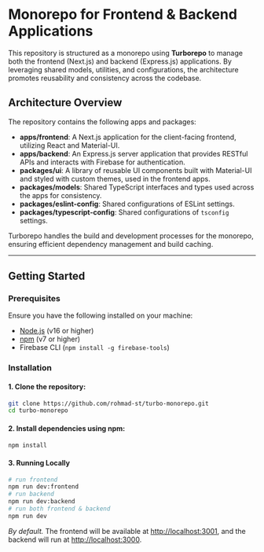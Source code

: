 # Monorepo for Frontend & Backend Applications

This repository is structured as a monorepo using **Turborepo** to manage both the frontend (Next.js) and backend (Express.js) applications. By leveraging shared models, utilities, and configurations, the architecture promotes reusability and consistency across the codebase.

## **Architecture Overview**

The repository contains the following apps and packages:

- **apps/frontend**: A Next.js application for the client-facing frontend, utilizing React and Material-UI.
- **apps/backend**: An Express.js server application that provides RESTful APIs and interacts with Firebase for authentication.
- **packages/ui**: A library of reusable UI components built with Material-UI and styled with custom themes, used in the frontend apps.
- **packages/models**: Shared TypeScript interfaces and types used across the apps for consistency.
- **packages/eslint-config**: Shared configurations of ESLint settings.
- **packages/typescript-config**: Shared configurations of `tsconfig` settings.

Turborepo handles the build and development processes for the monorepo, ensuring efficient dependency management and build caching.

---

## **Getting Started**

### **Prerequisites**

Ensure you have the following installed on your machine:

- [Node.js](https://nodejs.org/) (v16 or higher)
- [npm](https://www.npmjs.com/) (v7 or higher)
- Firebase CLI (`npm install -g firebase-tools`)

### **Installation**

#### 1. Clone the repository:

```bash
git clone https://github.com/rohmad-st/turbo-monorepo.git
cd turbo-monorepo
```

#### 2. Install dependencies using npm:

```bash
npm install
```

#### 3. Running Locally

```bash
# run frontend
npm run dev:frontend
# run backend
npm run dev:backend
# run both frontend & backend
npm run dev
```

_By default._ The frontend will be available at [http://localhost:3001](http://localhost:3001), and the backend will run at [http://localhost:3000](http://localhost:3001).
